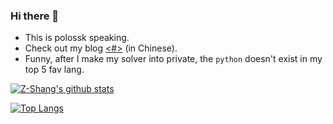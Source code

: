 ### Hi there 👋

* This is polossk speaking.
* Check out my blog [<#>](https://blog.polossk.com/) (in Chinese).
* Funny, after I make my solver into private, the `python` doesn't exist in my top 5 fav lang.

[![Z-Shang's github stats](https://github-readme-stats.vercel.app/api?username=polossk&count_private=true&show_icons=true&theme=tokyonight)](https://github.com/anuraghazra/github-readme-stats)

[![Top Langs](https://github-readme-stats.vercel.app/api/top-langs/?username=polossk&layout=compact&theme=tokyonight)](https://github.com/anuraghazra/github-readme-stats)


<!--
**polossk/polossk** is a ✨ _special_ ✨ repository because its `README.md` (this file) appears on your GitHub profile.

Here are some ideas to get you started:

- 🔭 I’m currently working on ...
- 🌱 I’m currently learning ...
- 👯 I’m looking to collaborate on ...
- 🤔 I’m looking for help with ...
- 💬 Ask me about ...
- 📫 How to reach me: ...
- 😄 Pronouns: ...
- ⚡ Fun fact: ...
-->
